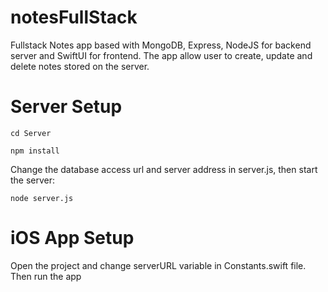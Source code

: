 # notesFullStack

Fullstack Notes app based with MongoDB, Express, NodeJS for backend server and SwiftUI for frontend. The app allow user to create, update and delete notes stored on the server.

# Server Setup

```
cd Server
```
```
npm install
```
Change the database access url and server address in server.js, then start the server:
```
node server.js
```

# iOS App Setup

Open the project and change serverURL variable in Constants.swift file. Then run the app
